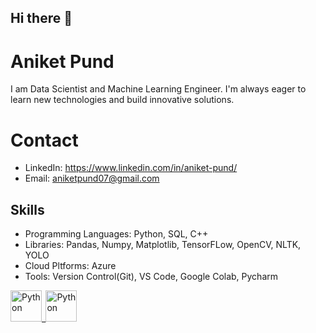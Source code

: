 ## Hi there 👋
# Aniket Pund
I am Data Scientist and Machine Learning Engineer. I'm always eager to learn new technologies and build innovative solutions.

# Contact
* LinkedIn: https://www.linkedin.com/in/aniket-pund/
* Email: aniketpund07@gmail.com

## Skills
* Programming Languages: Python, SQL, C++
* Libraries: Pandas, Numpy, Matplotlib, TensorFLow, OpenCV, NLTK, YOLO
* Cloud Pltforms: Azure
* Tools: Version Control(Git), VS Code, Google Colab, Pycharm

<img src="https://imgcdn.stablediffusionweb.com/2024/10/8/4d96a4cd-90d1-4053-9b9b-aa3d03ba158a.jpg" alt="Python" width="50" height="50">_<img ssrc="https://encrypted-tbn0.gstatic.com/images?q=tbn:ANd9GcTwA_C8IMoGCxQT08vN56dC7wO48mKy9j69qg&s" alt="Python" width="50" height="50">






 

